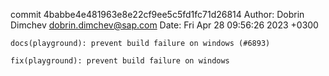 commit 4babbe4e481963e8e22cf9ee5c5fd1fc71d26814
Author: Dobrin Dimchev <dobrin.dimchev@sap.com>
Date:   Fri Apr 28 09:56:26 2023 +0300

    docs(playground): prevent build failure on windows (#6893)
    
    fix(playground): prevent build failure on windows
